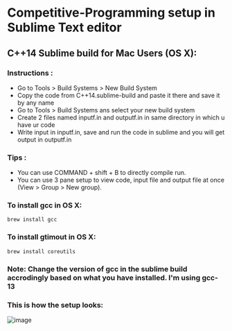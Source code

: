 # Competitive-Programming setup in Sublime Text editor

## C++14 Sublime build for Mac Users (OS X):

### Instructions :

- Go to Tools > Build Systems > New Build System
- Copy the code from C++14.sublime-build and paste it there and save it by any name
- Go to Tools > Build Systems ans select your new build system
- Create 2 files named inputf.in and outputf.in in same directory in which u have ur code
- Write input in inputf.in, save and run the code in sublime and you will get output in outputf.in

### Tips :

- You can use COMMAND + shift + B to directly compile run.
- You can use 3 pane setup to view code, input file and output file at once (View > Group > New group).

### To install gcc in OS X:

```
brew install gcc
```

### To install gtimout in OS X:

```
brew install coreutils
```

### Note: Change the version of gcc in the sublime build accrodingly based on what you have installed. I'm using gcc-13 

### This is how the setup looks:

![image](https://github.com/mounishvatti/competitive-programming-setup/assets/76279858/8705c78e-bd76-44e1-968e-420585c61d9f)


